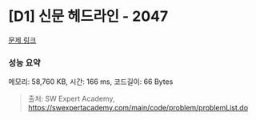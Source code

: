 # [D1] 신문 헤드라인 - 2047 

[문제 링크](https://swexpertacademy.com/main/code/problem/problemDetail.do?contestProbId=AV5QKsLaAy0DFAUq) 

### 성능 요약

메모리: 58,760 KB, 시간: 166 ms, 코드길이: 66 Bytes



> 출처: SW Expert Academy, https://swexpertacademy.com/main/code/problem/problemList.do